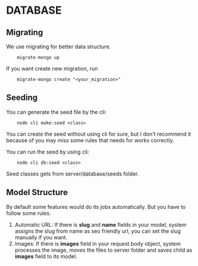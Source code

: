 # DATABASE

## Migrating

We use migrating for better data structure.

```shellscript
    migrate-mongo up
```

If you want create new migration, run

```shellscript
    migrate-mongo create "<your_migration>"
```

## Seeding

You can generate the seed file by the cli:

```shellscript
    node cli make:seed <class>
```

You can create the seed without using cli for sure, but I don't recommend it because of you may miss some rules that needs for works correctly.

You can run the seed by using cli:

```shellscript
    node cli db:seed <class>
```

Seed classes gets from server/database/seeds folder.

## Model Structure

By default some features would do its jobs automatically. But you have to follow some rules.

1. Automatic URL: If there is **slug** and **name** fields in your model, system assigns the slug from name as seo friendly url, you can set the slug manually if you want.
2. Images: If there is **images** field in your request.body object, system processes the image, moves the files to server folder and saves child as **images** field to its model.
